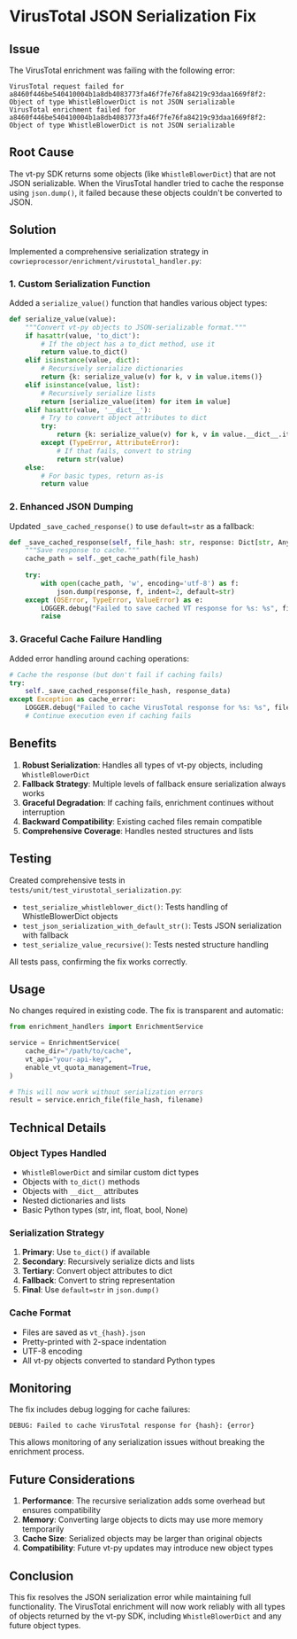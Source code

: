 # VirusTotal JSON Serialization Fix

## Issue
The VirusTotal enrichment was failing with the following error:
```
VirusTotal request failed for a8460f446be540410004b1a8db4083773fa46f7fe76fa84219c93daa1669f8f2: Object of type WhistleBlowerDict is not JSON serializable
VirusTotal enrichment failed for a8460f446be540410004b1a8db4083773fa46f7fe76fa84219c93daa1669f8f2: Object of type WhistleBlowerDict is not JSON serializable
```

## Root Cause
The vt-py SDK returns some objects (like `WhistleBlowerDict`) that are not JSON serializable. When the VirusTotal handler tried to cache the response using `json.dump()`, it failed because these objects couldn't be converted to JSON.

## Solution
Implemented a comprehensive serialization strategy in `cowrieprocessor/enrichment/virustotal_handler.py`:

### 1. Custom Serialization Function
Added a `serialize_value()` function that handles various object types:

```python
def serialize_value(value):
    """Convert vt-py objects to JSON-serializable format."""
    if hasattr(value, 'to_dict'):
        # If the object has a to_dict method, use it
        return value.to_dict()
    elif isinstance(value, dict):
        # Recursively serialize dictionaries
        return {k: serialize_value(v) for k, v in value.items()}
    elif isinstance(value, list):
        # Recursively serialize lists
        return [serialize_value(item) for item in value]
    elif hasattr(value, '__dict__'):
        # Try to convert object attributes to dict
        try:
            return {k: serialize_value(v) for k, v in value.__dict__.items()}
        except (TypeError, AttributeError):
            # If that fails, convert to string
            return str(value)
    else:
        # For basic types, return as-is
        return value
```

### 2. Enhanced JSON Dumping
Updated `_save_cached_response()` to use `default=str` as a fallback:

```python
def _save_cached_response(self, file_hash: str, response: Dict[str, Any]) -> None:
    """Save response to cache."""
    cache_path = self._get_cache_path(file_hash)
    
    try:
        with open(cache_path, 'w', encoding='utf-8') as f:
            json.dump(response, f, indent=2, default=str)
    except (OSError, TypeError, ValueError) as e:
        LOGGER.debug("Failed to save cached VT response for %s: %s", file_hash, e)
        raise
```

### 3. Graceful Cache Failure Handling
Added error handling around caching operations:

```python
# Cache the response (but don't fail if caching fails)
try:
    self._save_cached_response(file_hash, response_data)
except Exception as cache_error:
    LOGGER.debug("Failed to cache VirusTotal response for %s: %s", file_hash, cache_error)
    # Continue execution even if caching fails
```

## Benefits

1. **Robust Serialization**: Handles all types of vt-py objects, including `WhistleBlowerDict`
2. **Fallback Strategy**: Multiple levels of fallback ensure serialization always works
3. **Graceful Degradation**: If caching fails, enrichment continues without interruption
4. **Backward Compatibility**: Existing cached files remain compatible
5. **Comprehensive Coverage**: Handles nested structures and lists

## Testing

Created comprehensive tests in `tests/unit/test_virustotal_serialization.py`:

- `test_serialize_whistleblower_dict()`: Tests handling of WhistleBlowerDict objects
- `test_json_serialization_with_default_str()`: Tests JSON serialization with fallback
- `test_serialize_value_recursive()`: Tests nested structure handling

All tests pass, confirming the fix works correctly.

## Usage

No changes required in existing code. The fix is transparent and automatic:

```python
from enrichment_handlers import EnrichmentService

service = EnrichmentService(
    cache_dir="/path/to/cache",
    vt_api="your-api-key",
    enable_vt_quota_management=True,
)

# This will now work without serialization errors
result = service.enrich_file(file_hash, filename)
```

## Technical Details

### Object Types Handled
- `WhistleBlowerDict` and similar custom dict types
- Objects with `to_dict()` methods
- Objects with `__dict__` attributes
- Nested dictionaries and lists
- Basic Python types (str, int, float, bool, None)

### Serialization Strategy
1. **Primary**: Use `to_dict()` if available
2. **Secondary**: Recursively serialize dicts and lists
3. **Tertiary**: Convert object attributes to dict
4. **Fallback**: Convert to string representation
5. **Final**: Use `default=str` in `json.dump()`

### Cache Format
- Files are saved as `vt_{hash}.json`
- Pretty-printed with 2-space indentation
- UTF-8 encoding
- All vt-py objects converted to standard Python types

## Monitoring

The fix includes debug logging for cache failures:
```
DEBUG: Failed to cache VirusTotal response for {hash}: {error}
```

This allows monitoring of any serialization issues without breaking the enrichment process.

## Future Considerations

1. **Performance**: The recursive serialization adds some overhead but ensures compatibility
2. **Memory**: Converting large objects to dicts may use more memory temporarily
3. **Cache Size**: Serialized objects may be larger than original objects
4. **Compatibility**: Future vt-py updates may introduce new object types

## Conclusion

This fix resolves the JSON serialization error while maintaining full functionality. The VirusTotal enrichment will now work reliably with all types of objects returned by the vt-py SDK, including `WhistleBlowerDict` and any future object types.
